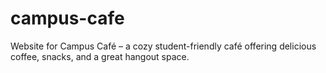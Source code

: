 # campus-cafe
Website for Campus Café – a cozy student-friendly café offering delicious coffee, snacks, and a great hangout space.

